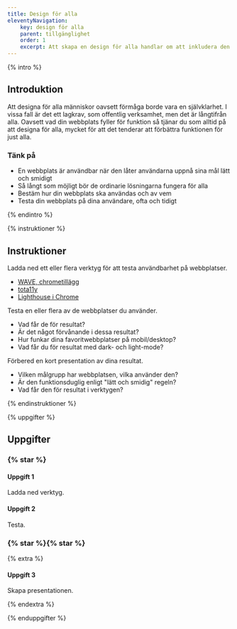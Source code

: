 ```yaml
---
title: Design för alla
eleventyNavigation:
    key: design för alla
    parent: tillgänglighet
    order: 1
    excerpt: Att skapa en design för alla handlar om att inkludera den mångfald som finns. Vi är alla olika.
---
```


{% intro %}

## Introduktion

Att designa för alla människor oavsett förmåga borde vara en självklarhet. I vissa fall är
det ett lagkrav, som offentlig verksamhet, men det är långtifrån alla.
Oavsett vad din webbplats fyller för funktion så tjänar du som alltid på att designa
för alla, mycket för att det tenderar att förbättra funktionen för just alla.

### Tänk på

-   En webbplats är användbar när den låter användarna uppnå sina mål lätt och smidigt
-   Så långt som möjligt bör de ordinarie lösningarna fungera för alla
-   Bestäm hur din webbplats ska användas och av vem
-   Testa din webbplats på dina användare, ofta och tidigt

{% endintro %}

{% instruktioner %}

## Instruktioner

Ladda ned ett eller flera verktyg för att testa användbarhet på webbplatser.

-   [WAVE, chrometillägg](https://chrome.google.com/webstore/detail/wave-evaluation-tool/jbbplnpkjmmeebjpijfedlgcdilocofh)
-   [tota11y](https://khan.github.io/tota11y/)
-   [Lighthouse i Chrome](https://developers.google.com/web/tools/lighthouse)

Testa en eller flera av de webbplatser du använder.

-   Vad får de för resultat?
-   Är det något förvånande i dessa resultat?
-   Hur funkar dina favoritwebbplatser på mobil/desktop?
-   Vad får du för resultat med dark- och light-mode?

Förbered en kort presentation av dina resultat.

-   Vilken målgrupp har webbplatsen, vilka använder den?
-   Är den funktionsduglig enligt "lätt och smidig" regeln?
-   Vad får den för resultat i verktygen?

{% endinstruktioner %}

{% uppgifter %}

## Uppgifter

### {% star %}

#### Uppgift 1

Ladda ned verktyg.

#### Uppgift 2

Testa.

### {% star %}{% star %}

{% extra %}

#### Uppgift 3

Skapa presentationen.

{% endextra %}

{% enduppgifter %}
